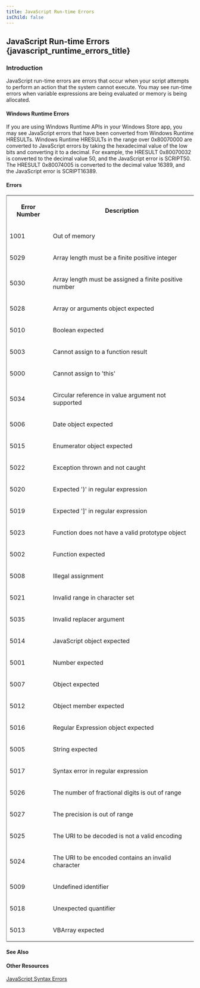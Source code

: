 ```yaml
---
title: JavaScript Run-time Errors
isChild: false
---
```


## JavaScript Run-time Errors {javascript_runtime_errors_title}

### Introduction 

 JavaScript run-time errors are errors that occur when your script attempts to perform an action that the system cannot execute. You may see run-time errors when variable expressions are being
evaluated or memory is being allocated.

#### Windows Runtime Errors 

<div id="sectionSection0" class="section" name="collapseableSection" style="" expanded="true">
  <p xmlns:util="util">
    If you are using Windows Runtime APIs in your Windows Store app, you may see JavaScript errors that have been converted from Windows Runtime HRESULTs. Windows Runtime HRESULTs in the range over
    0x80070000 are converted to JavaScript errors by taking the hexadecimal value of the low bits and converting it to a decimal. For example, the HRESULT 0x80070032 is converted to the decimal value
    50, and the JavaScript error is SCRIPT50. The HRESULT 0x80074005 is converted to the decimal value 16389, and the JavaScript error is SCRIPT16389.
  </p>
</div>

#### Errors 

<div id="sectionSection1" class="section" name="collapseableSection" style="" expanded="true">
  <div class="caption"></div>
  <div class="tableSection">
    <table width="50%" cellspacing="2" cellpadding="5" frame="lhs">
      <tr>
        <th>
          <p xmlns:util="util">
            Error Number
          </p>
        </th>
        <th>
          <p xmlns:util="util">
            Description
          </p>
        </th>
      </tr>
      <tr>
        <td>
          <p xmlns:util="util">
            1001
          </p>
        </td>
        <td>
          <p xmlns:util="util">
            Out of memory
          </p>
        </td>
      </tr>
      <tr>
        <td>
          <p xmlns:util="util">
            5029
          </p>
        </td>
        <td>
          <p xmlns:util="util">
            Array length must be a finite positive integer
          </p>
        </td>
      </tr>
      <tr>
        <td>
          <p xmlns:util="util">
            5030
          </p>
        </td>
        <td>
          <p xmlns:util="util">
            Array length must be assigned a finite positive number
          </p>
        </td>
      </tr>
      <tr>
        <td>
          <p xmlns:util="util">
            5028
          </p>
        </td>
        <td>
          <p xmlns:util="util">
            Array or arguments object expected
          </p>
        </td>
      </tr>
      <tr>
        <td>
          <p xmlns:util="util">
            5010
          </p>
        </td>
        <td>
          <p xmlns:util="util">
            Boolean expected
          </p>
        </td>
      </tr>
      <tr>
        <td>
          <p xmlns:util="util">
            5003
          </p>
        </td>
        <td>
          <p xmlns:util="util">
            Cannot assign to a function result
          </p>
        </td>
      </tr>
      <tr>
        <td>
          <p xmlns:util="util">
            5000
          </p>
        </td>
        <td>
          <p xmlns:util="util">
            Cannot assign to 'this'
          </p>
        </td>
      </tr>
      <tr>
        <td>
          <p xmlns:util="util">
            5034
          </p>
        </td>
        <td>
          <p xmlns:util="util">
            Circular reference in value argument not supported
          </p>
        </td>
      </tr>
      <tr>
        <td>
          <p xmlns:util="util">
            5006
          </p>
        </td>
        <td>
          <p xmlns:util="util">
            Date object expected
          </p>
        </td>
      </tr>
      <tr>
        <td>
          <p xmlns:util="util">
            5015
          </p>
        </td>
        <td>
          <p xmlns:util="util">
            Enumerator object expected
          </p>
        </td>
      </tr>
      <tr>
        <td>
          <p xmlns:util="util">
            5022
          </p>
        </td>
        <td>
          <p xmlns:util="util">
            Exception thrown and not caught
          </p>
        </td>
      </tr>
      <tr>
        <td>
          <p xmlns:util="util">
            5020
          </p>
        </td>
        <td>
          <p xmlns:util="util">
            Expected ')' in regular expression
          </p>
        </td>
      </tr>
      <tr>
        <td>
          <p xmlns:util="util">
            5019
          </p>
        </td>
        <td>
          <p xmlns:util="util">
            Expected ']' in regular expression
          </p>
        </td>
      </tr>
      <tr>
        <td>
          <p xmlns:util="util">
            5023
          </p>
        </td>
        <td>
          <p xmlns:util="util">
            Function does not have a valid prototype object
          </p>
        </td>
      </tr>
      <tr>
        <td>
          <p xmlns:util="util">
            5002
          </p>
        </td>
        <td>
          <p xmlns:util="util">
            Function expected
          </p>
        </td>
      </tr>
      <tr>
        <td>
          <p xmlns:util="util">
            5008
          </p>
        </td>
        <td>
          <p xmlns:util="util">
            Illegal assignment
          </p>
        </td>
      </tr>
      <tr>
        <td>
          <p xmlns:util="util">
            5021
          </p>
        </td>
        <td>
          <p xmlns:util="util">
            Invalid range in character set
          </p>
        </td>
      </tr>
      <tr>
        <td>
          <p xmlns:util="util">
            5035
          </p>
        </td>
        <td>
          <p xmlns:util="util">
            Invalid replacer argument
          </p>
        </td>
      </tr>
      <tr>
        <td>
          <p xmlns:util="util">
            5014
          </p>
        </td>
        <td>
          <p xmlns:util="util">
            JavaScript object expected
          </p>
        </td>
      </tr>
      <tr>
        <td>
          <p xmlns:util="util">
            5001
          </p>
        </td>
        <td>
          <p xmlns:util="util">
            Number expected
          </p>
        </td>
      </tr>
      <tr>
        <td>
          <p xmlns:util="util">
            5007
          </p>
        </td>
        <td>
          <p xmlns:util="util">
            Object expected
          </p>
        </td>
      </tr>
      <tr>
        <td>
          <p xmlns:util="util">
            5012
          </p>
        </td>
        <td>
          <p xmlns:util="util">
            Object member expected
          </p>
        </td>
      </tr>
      <tr>
        <td>
          <p xmlns:util="util">
            5016
          </p>
        </td>
        <td>
          <p xmlns:util="util">
            Regular Expression object expected
          </p>
        </td>
      </tr>
      <tr>
        <td>
          <p xmlns:util="util">
            5005
          </p>
        </td>
        <td>
          <p xmlns:util="util">
            String expected
          </p>
        </td>
      </tr>
      <tr>
        <td>
          <p xmlns:util="util">
            5017
          </p>
        </td>
        <td>
          <p xmlns:util="util">
            Syntax error in regular expression
          </p>
        </td>
      </tr>
      <tr>
        <td>
          <p xmlns:util="util">
            5026
          </p>
        </td>
        <td>
          <p xmlns:util="util">
            The number of fractional digits is out of range
          </p>
        </td>
      </tr>
      <tr>
        <td>
          <p xmlns:util="util">
            5027
          </p>
        </td>
        <td>
          <p xmlns:util="util">
            The precision is out of range
          </p>
        </td>
      </tr>
      <tr>
        <td>
          <p xmlns:util="util">
            5025
          </p>
        </td>
        <td>
          <p xmlns:util="util">
            The URI to be decoded is not a valid encoding
          </p>
        </td>
      </tr>
      <tr>
        <td>
          <p xmlns:util="util">
            5024
          </p>
        </td>
        <td>
          <p xmlns:util="util">
            The URI to be encoded contains an invalid character
          </p>
        </td>
      </tr>
      <tr>
        <td>
          <p xmlns:util="util">
            5009
          </p>
        </td>
        <td>
          <p xmlns:util="util">
            Undefined identifier
          </p>
        </td>
      </tr>
      <tr>
        <td>
          <p xmlns:util="util">
            5018
          </p>
        </td>
        <td>
          <p xmlns:util="util">
            Unexpected quantifier
          </p>
        </td>
      </tr>
      <tr>
        <td>
          <p xmlns:util="util">
            5013
          </p>
        </td>
        <td>
          <p xmlns:util="util">
            VBArray expected
          </p>
        </td>
      </tr>
    </table>
  </div>
</div>

#### See Also 

<div id="seeAlsoSection" class="section" name="collapseableSection" style="">
  <h4 class="subHeading">
    Other Resources
  </h4>
  <div class="seeAlsoStyle">
    <span sdata="link" xmlns:util="util"><a href="0343dc19-5f5e-4a4c-83da-630b4fbcb3b6.htm">JavaScript Syntax Errors</a></span>
  </div>
</div>

